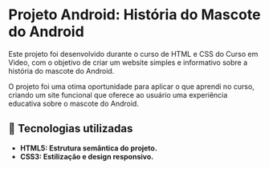 # Projeto Android: História do Mascote do Android

Este projeto foi desenvolvido durante o curso de HTML e CSS do Curso em Video, com o objetivo de criar um website simples e informativo sobre a história do mascote do Android.

O projeto foi uma otima oportunidade para aplicar o que aprendi no curso, criando um site funcional que oferece ao usuário uma experiência educativa sobre o mascote do Android.

## 🚀 Tecnologias utilizadas
- **HTML5: Estrutura semântica do projeto.**
- **CSS3: Estilização e design responsivo.**
